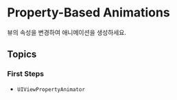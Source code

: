 # Property-Based Animations

뷰의 속성을 변경하여 애니메이션을 생성하세요.

## Topics

### First Steps

- ``UIViewPropertyAnimator``
